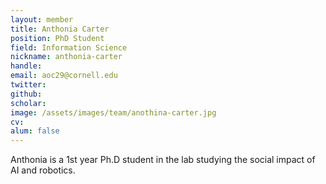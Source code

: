 ```yaml
---
layout: member
title: Anthonia Carter
position: PhD Student
field: Information Science
nickname: anthonia-carter
handle: 
email: aoc29@cornell.edu
twitter:
github:
scholar:
image: /assets/images/team/anothina-carter.jpg
cv:
alum: false
---
```


Anthonia is a 1st year Ph.D student in the lab studying the social impact of AI and robotics.

